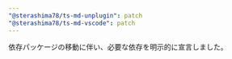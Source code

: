 ```yaml
---
"@sterashima78/ts-md-unplugin": patch
"@sterashima78/ts-md-vscode": patch
---
```

依存パッケージの移動に伴い、必要な依存を明示的に宣言しました。
